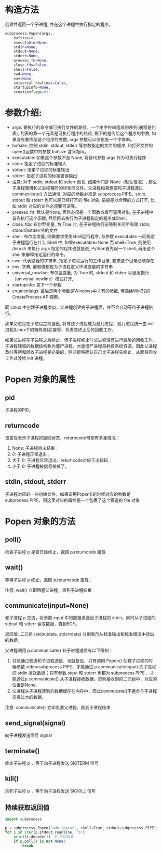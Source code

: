 # 构造方法

创建并返回一个子进程, 并在这个进程中执行指定的程序。
```python
subprocess.Popen(args, 
    bufsize=0, 
    executable=None, 
    stdin=None, 
    stdout=None, 
    stderr=None, 
    preexec_fn=None, 
    close_fds=False, 
    shell=False, 
    cwd=None, 
    env=None, 
    universal_newlines=False, 
    startupinfo=None, 
    creationflags=0)
```

# 参数介绍: 

- args: 要执行的命令或可执行文件的路径。一个由字符串组成的序列(通常是列表), 列表的第一个元素是可执行程序的路径, 剩下的是传给这个程序的参数, 如果没有要传给这个程序的参数, args 参数可以仅仅是一个字符串。
- bufsize: 控制 stdin, stdout, stderr 等参数指定的文件的缓冲, 和打开文件的 open()函数中的参数 bufsize 含义相同。
- executable: 如果这个参数不是 None, 将替代参数 args 作为可执行程序
- stdin: 指定子进程的标准输入
- stdout: 指定子进程的标准输出
- stderr: 指定子进程的标准错误输出
- 注意: 对于 stdin, stdout 和 stderr 而言, 如果他们是 None（默认情况）, 那么子进程使用和父进程相同的标准流文件。父进程如果想要和子进程通过 communicate() 方法通信, 对应的参数必须是 subprocess.PIPE。stdin, stdout 和 stderr 也可以是已经打开的 file 对象, 前提是以合理的方式打开, 比如 stdin 对应的文件必须要可读等。　
- preexec_fn: 默认是None, 否则必须是一个函数或者可调用对象, 在子进程中首先执行这个函数, 然后再去执行为子进程指定的程序或Shell。
- close_fds: 布尔型变量, 为 True 时, 在子进程执行前强制关闭所有除 stdin, stdout和stderr外的文件
- shell: 布尔型变量, 明确要求使用shell运行程序, 与参数 executable 一同指定子进程运行在什么 Shell 中, 如果executable=None 而 shell=True, 则使用 /bin/sh 来执行 args 指定的程序也就是说, Python首先起一个shell, 再用这个shell来解释指定运行的命令。
- cwd: 代表路径的字符串, 指定子进程运行的工作目录, 要求这个目录必须存在
- env: 字典, 键和值都是为子进程定义环境变量的字符串
- universal_newline: 布尔型变量, 为 True 时, stdout 和 stderr 以通用换行（universal newline）模式打开, 
- startupinfo: 见下一个参数
- creationfalgs: 最后这两个参数是Windows中才有的参数, 传递给Win32的CreateProcess API调用。

同 Linux 中创建子进程类似，父进程创建完子进程后，并不会自动等待子进程执行。

如果父进程在子进程之前退出, 将导致子进程成为孤儿进程，孤儿进程统一由 init 进程(Linux下的特殊进程)接管，负责其终止后的回收工作。

如果父进程在子进程之后终止，但子进程终止时父进程没有进行最后的回收工作，子进程残留的数据结构称为僵尸进程。大量僵尸进程将耗费系统资源，因此父进程及时等待和回收子进程是必要的，除非能够确认自己比子进程先终止，从而将回收工作过渡给 init 进程。

# Popen 对象的属性

## pid
子进程的PID。

## returncode
该属性表示子进程的返回状态，returncode可能有多重情况：

1. None: 子进程尚未结束；
2. 0: 子进程正常退出；
3. 大于 0: 子进程异常退出，returncode对应于出错码；
4. 小于 0: 子进程被信号杀掉了。

## stdin, stdout, stderr
子进程对应的一些初始文件，如果调用Popen()的时候对应的参数是subprocess.PIPE，则这里对应的属性是一个包裹了这个管道的 file 对象

# Popen 对象的方法

## poll()
检查子进程  p 是否已经终止，返回 p.returncode 属性

## wait()
等待子进程 p 终止，返回 p.returncode 属性；

注意: wait() 立即阻塞父进程，直到子进程结束

## communicate(input=None)
和子进程 p 交流，将参数 input 中的数据发送到子进程的 stdin，同时从子进程的 stdout 和 stderr 读取数据，直到EOF。

返回值: 二元组 (stdoutdata, stderrdata) 分别表示从标准输出和标准错误中读出的数据。

父进程调用 p.communicate() 和子进程通信有以下限制：

1. 只能通过管道和子进程通信，也就是说，只有调用 Popen() 创建子进程的时候参数 stdin=subprocess.PIPE，才能通过 p.communicate(input) 向子进程的 stdin 发送数据；只有参数 stout 和 stderr 也都为 subprocess.PIPE ，才能通过p.communicate() 从子进程接收数据，否则接收到的二元组中，对应的位置是None。
2. 父进程从子进程读到的数据缓存在内存中，因此commucate()不适合与子进程交换过大的数据。

注意: communicate() 立即阻塞父进程，直到子进程结束

## send_signal(signal)
向子进程发送信号 signal

## terminate()
终止子进程 p ，等于向子进程发送 SIGTERM 信号

## kill()
杀死子进程 p ，等于向子进程发送 SIGKILL 信号

## 持续获取返回值

```py
import subprocess

p = subprocess.Popen('adb logcat', shell=True, stdout=subprocess.PIPE)
for i in iter(p.stdout.readline, 'b'):
    print(i.decode())  # 打印结果
    if p.poll() is not None:
        break
```
